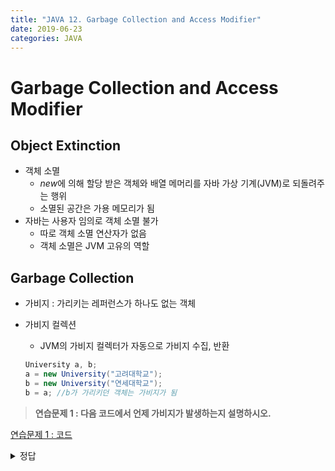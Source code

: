 ```yaml
---
title: "JAVA 12. Garbage Collection and Access Modifier"
date: 2019-06-23
categories: JAVA
---
```


# Garbage Collection and Access Modifier

## Object Extinction

* 객체 소멸
  * *new*에 의해 할당 받은 객체와 배열 메머리를 자바 가상 기계(JVM)로 되돌려주는 행위
  * 소멸된 공간은 가용 메모리가 됨
* 자바는 사용자 임의로 객체 소멸 불가
  * 따로 객체 소멸 연산자가 없음
  * 객체 소멸은 JVM 고유의 역할
  
## Garbage Collection

* 가비지 : 가리키는 레퍼런스가 하나도 없는 객체
* 가비지 컬렉션
  * JVM의 가비지 컬렉터가 자동으로 가비지 수집, 반환
  
  ~~~java
  University a, b;
  a = new University("고려대학교");
  b = new University("연세대학교");
  b = a; //b가 가리키던 객체는 가비지가 됨
  ~~~
  
> **연습문제 1 : 다음 코드에서 언제 가비지가 발생하는지 설명하시오.**

[연습문제 1 : 코드](https://github.com/DetegiCE/JavaStudy/blob/master/chapter4/GarbageEx.java)

<details><summary>정답</summary>

<img src = "https://user-images.githubusercontent.com/26007107/59971008-a6fda680-95ae-11e9-9f65-123f5d79ae09.png">

</details>
